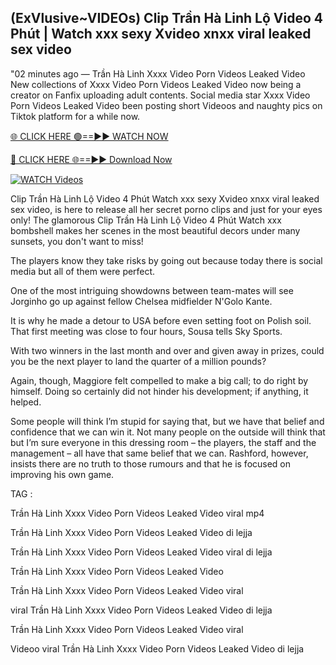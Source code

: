 ## (ExVlusive~VIDEOs) Clip Trần Hà Linh Lộ Video 4 Phút | Watch xxx sexy Xvideo xnxx viral leaked sex video


"02 minutes ago —  Trần Hà Linh Xxxx Video Porn Videos Leaked Video New collections of   Xxxx Video Porn Videos Leaked Video now being a creator on Fanfix uploading adult contents. Social media star   Xxxx Video Porn Videos Leaked Video been posting short Videoos and naughty pics on Tiktok platform for a while now.


[🌐 CLICK HERE 🟢==►► WATCH NOW](https://cutt.ly/frqoNRnE)

[🔴 CLICK HERE 🌐==►► Download Now](https://cutt.ly/frqoNRnE)

[![WATCH Videos](https://i.imgur.com/dJHk4Zq.gif)](https://cutt.ly/frqoNRnE)


Clip Trần Hà Linh Lộ Video 4 Phút Watch xxx sexy Xvideo xnxx viral leaked sex video, is here to release all her secret porno clips and just for your eyes only! The glamorous Clip Trần Hà Linh Lộ Video 4 Phút Watch xxx bombshell makes her scenes in the most beautiful decors under many sunsets, you don't want to miss!
 
The players know they take risks by going out because today there is social media but all of them were perfect. 

One of the most intriguing showdowns between team-mates will see Jorginho go up against fellow Chelsea midfielder N'Golo Kante.

It is why he made a detour to USA before even setting foot on Polish soil.  That first meeting was close to four hours, Sousa tells Sky Sports. 

With two winners in the last month and over and given away in prizes, could you be the next player to land the quarter of a million pounds? 

Again, though, Maggiore felt compelled to make a big call; to do right by himself. Doing so certainly did not hinder his development; if anything, it helped.

Some people will think I’m stupid for saying that, but we have that belief and confidence that we can win it. Not many people on the outside will think that but I’m sure everyone in this dressing room – the players, the staff and the management – all have that same belief that we can.
Rashford, however, insists there are no truth to those rumours and that he is focused on improving his own game.

TAG :

Trần Hà Linh Xxxx Video Porn Videos Leaked Video viral mp4

Trần Hà Linh Xxxx Video Porn Videos Leaked Video di lejja

Trần Hà Linh Xxxx Video Porn Videos Leaked Video viral di lejja

Trần Hà Linh Xxxx Video Porn Videos Leaked Video

Trần Hà Linh Xxxx Video Porn Videos Leaked Video viral

viral Trần Hà Linh Xxxx Video Porn Videos Leaked Video di lejja

Trần Hà Linh Xxxx Video Porn Videos Leaked Video viral

Videoo viral Trần Hà Linh Xxxx Video Porn Videos Leaked Video di lejja
